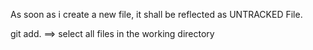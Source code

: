 As soon as i create a new file, it shall be reflected as UNTRACKED File.

git add. ==> select all files in the working directory